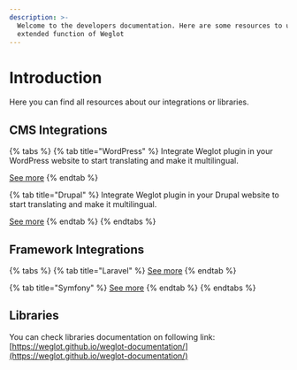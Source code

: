 ```yaml
---
description: >-
  Welcome to the developers documentation. Here are some resources to use
  extended function of Weglot
---
```


# Introduction

Here you can find all resources about our integrations or libraries.

## CMS Integrations

{% tabs %}
{% tab title="WordPress" %}
Integrate Weglot plugin in your WordPress website to start translating and make it multilingual.

[See more](wordpress/)
{% endtab %}

{% tab title="Drupal" %}
Integrate Weglot plugin in your Drupal website to start translating and make it multilingual.

[See more](drupal.md)
{% endtab %}
{% endtabs %}

## Framework Integrations

{% tabs %}
{% tab title="Laravel" %}
[See more](laravel.md)
{% endtab %}

{% tab title="Symfony" %}
[See more](symfony.md)
{% endtab %}
{% endtabs %}

## Libraries

You can check libraries documentation on following link: [https://weglot.github.io/weglot-documentation/](https://weglot.github.io/weglot-documentation/)

